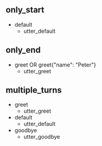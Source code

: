 ## only_start
* default
    - utter_default

## only_end
* greet OR greet{"name": "Peter"}
    - utter_greet

## multiple_turns
* greet
    - utter_greet
* default
    - utter_default
* goodbye
    - utter_goodbye
